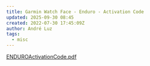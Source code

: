 ```yaml
---
title: Garmin Watch Face - Enduro - Activation Code
updated: 2025-09-30 08:45
created: 2022-07-30 17:45:09Z
author: André Luz
tags:
  - misc
---
```


[ENDUROActivationCode.pdf](ENDUROActivationCode.pdf)